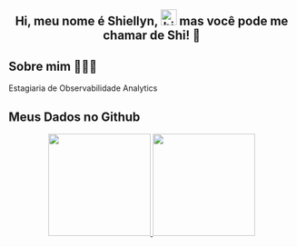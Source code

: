 <h2 align="center">
Hi, meu nome é Shiellyn, <img src="https://user-images.githubusercontent.com/1303154/88677602-1635ba80-d120-11ea-84d8-d263ba5fc3c0.gif" width="28px" alt="hi"> mas você pode me chamar de Shi! 💜
</h2>


## **Sobre mim** 👩🏽‍💻

Estagiaria de Observabilidade Analytics 


## **Meus Dados no Github**
<div align="center">
  <a href="https://github.com/ShiellynFerr">
  <img height="180em" src="https://github-readme-stats.vercel.app/api?username=ShiellynFerr&show_icons=true&theme=radical&include_all_commits=true&count_private=true"/>
  <img height="180em" src="https://github-readme-stats.vercel.app/api/top-langs/?username=ShiellynFerr&layout=compact&langs_count=7&theme=radical"/>
</div>
